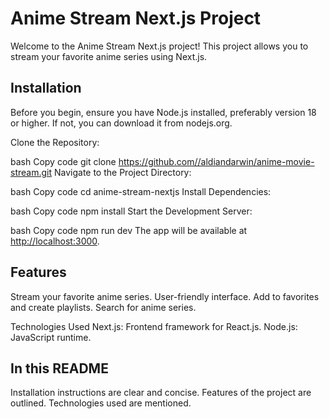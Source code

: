 # Anime Stream Next.js Project

Welcome to the Anime Stream Next.js project! This project allows you to stream your favorite anime series using Next.js.

## Installation

Before you begin, ensure you have Node.js installed, preferably version 18 or higher. If not, you can download it from nodejs.org.

Clone the Repository:

bash
Copy code
git clone <https://github.com//aldiandarwin/anime-movie-stream.git>
Navigate to the Project Directory:

bash
Copy code
cd anime-stream-nextjs
Install Dependencies:

bash
Copy code
npm install
Start the Development Server:

bash
Copy code
npm run dev
The app will be available at <http://localhost:3000>.

## Features

Stream your favorite anime series.
User-friendly interface.
Add to favorites and create playlists.
Search for anime series.

Technologies Used
Next.js: Frontend framework for React.js.
Node.js: JavaScript runtime.

## In this README

Installation instructions are clear and concise.
Features of the project are outlined.
Technologies used are mentioned.
